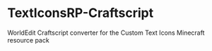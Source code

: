 # TextIconsRP-Craftscript
WorldEdit Craftscript converter for the Custom Text Icons Minecraft resource pack
